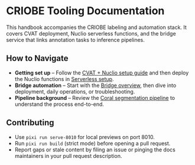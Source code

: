 # CRIOBE Tooling Documentation

This handbook accompanies the CRIOBE labeling and automation stack. It covers CVAT deployment, Nuclio serverless functions, and the bridge service that links annotation tasks to inference pipelines.

## How to Navigate
- **Getting set up** – Follow the [CVAT + Nuclio setup guide](en/setup_cvat_with_nuclio_and_bridge.md) and then deploy the Nuclio functions in [Serverless setup](en/setup_nuclio.md).
- **Bridge automation** – Start with the [Bridge overview](en/bridge/index.md), then dive into deployment, daily operations, or troubleshooting.
- **Pipeline background** – Review the [Coral segmentation pipeline](en/coral_segmentation_pipeline.md) to understand the process end-to-end.

## Contributing
- Use `pixi run serve-8010` for local previews on port 8010.
- Run `pixi run build` (strict mode) before opening a pull request.
- Report gaps or stale content by filing an issue or pinging the docs maintainers in your pull request description.

